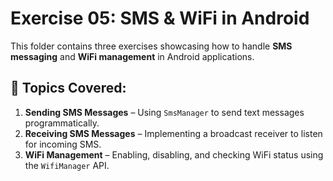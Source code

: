 
# Exercise 05: SMS & WiFi in Android  

This folder contains three exercises showcasing how to handle **SMS messaging** and **WiFi management** in Android applications.

## 📌 Topics Covered:
1. **Sending SMS Messages** – Using `SmsManager` to send text messages programmatically.
2. **Receiving SMS Messages** – Implementing a broadcast receiver to listen for incoming SMS.
3. **WiFi Management** – Enabling, disabling, and checking WiFi status using the `WifiManager` API.

